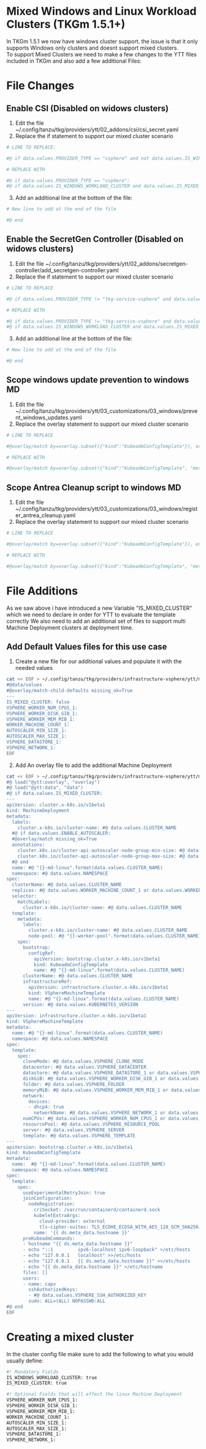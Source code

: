 # Mixed Windows and Linux Workload Clusters (TKGm 1.5.1+)
In TKGm 1.5.1 we now have windows cluster support. the issue is that it only supports Windows only clusters and doesnt support mixed clusters.  
To support Mixed Clusters we need to make a few changes to the YTT files included in TKGm and also add a few additional Files:

# File Changes
## Enable CSI (Disabled on widows clusters)
1. Edit the file ~/.config/tanzu/tkg/providers/ytt/02_addons/csi/csi_secret.yaml
2. Replace the if statement to support our mixed cluster scenario
```bash
# LINE TO REPLACE:

#@ if data.values.PROVIDER_TYPE == "vsphere" and not data.values.IS_WINDOWS_WORKLOAD_CLUSTER:

# REPLACE WITH

#@ if data.values.PROVIDER_TYPE == "vsphere":
#@ if data.values.IS_WINDOWS_WORKLOAD_CLUSTER and data.values.IS_MIXED_CLUSTER or not data.values.IS_WINDOWS_WORKLOAD_CLUSTER:
```
3. Add an additional line at the bottom of the file:
```bash
# New line to add at the end of the file

#@ end
```  
## Enable the SecretGen Controller (Disabled on widows clusters)
1. Edit the file ~/.config/tanzu/tkg/providers/ytt/02_addons/secretgen-controller/add_secretgen-controller.yaml
2. Replace the if statement to support our mixed cluster scenario
```bash
# LINE TO REPLACE

#@ if data.values.PROVIDER_TYPE != "tkg-service-vsphere" and data.values.SECRETGEN_CONTROLLER_ENABLE and not data.values.IS_WINDOWS_WORKLOAD_CLUSTER:

# REPLACE WITH

#@ if data.values.PROVIDER_TYPE != "tkg-service-vsphere" and data.values.SECRETGEN_CONTROLLER_ENABLE:
#@ if data.values.IS_WINDOWS_WORKLOAD_CLUSTER and data.values.IS_MIXED_CLUSTER or not data.values.IS_WINDOWS_WORKLOAD_CLUSTER:
```  
3. Add an additional line at the bottom of the file:
```bash
# New line to add at the end of the file

#@ end
```  
## Scope windows update prevention to windows MD
1. Edit the file ~/.config/tanzu/tkg/providers/ytt/03_customizations/03_windows/prevent_windows_updates.yaml
2. Replace the overlay statement to support our mixed cluster scenario
```bash
# LINE TO REPLACE

#@overlay/match by=overlay.subset({"kind":"KubeadmConfigTemplate"}), expects="1+"

# REPLACE WITH

#@overlay/match by=overlay.subset({"kind":"KubeadmConfigTemplate", "metadata":{"name": data.values.CLUSTER_NAME + "-md-0-windows-containerd"}})

```  
## Scope Antrea Cleanup script to windows MD
1. Edit the file ~/.config/tanzu/tkg/providers/ytt/03_customizations/03_windows/register_antrea_cleanup.yaml
2. Replace the overlay statement to support our mixed cluster scenario
```bash
# LINE TO REPLACE

#@overlay/match by=overlay.subset({"kind":"KubeadmConfigTemplate"}), expects="1+"

# REPLACE WITH

#@overlay/match by=overlay.subset({"kind":"KubeadmConfigTemplate", "metadata":{"name": data.values.CLUSTER_NAME + "-md-0-windows-containerd"}})
```  
# File Additions
As we saw above i have introduced a new Variable "IS_MIXED_CLUSTER" which we need to declare in order for YTT to evaluate the template correctly
We also need to add an additional set of files to support multi Machine Deployment clusters at deployment time.
## Add Default Values files for this use case
1. Create a new file for our additional values and populate it with the needed values
```bash
cat << EOF > ~/.config/tanzu/tkg/providers/infrastructure-vsphere/ytt/mixed-cluster-default-values.yaml
#@data/values
#@overlay/match-child-defaults missing_ok=True
---
IS_MIXED_CLUSTER: false
VSPHERE_WORKER_NUM_CPUS_1:
VSPHERE_WORKER_DISK_GIB_1:
VSPHERE_WORKER_MEM_MIB_1:
WORKER_MACHINE_COUNT_1:
AUTOSCALER_MIN_SIZE_1:
AUTOSCALER_MAX_SIZE_1:
VSPHERE_DATASTORE_1:
VSPHERE_NETWORK_1:
EOF
```  
2. Add An overlay file to add the additional Machine Deployment
```bash
cat << EOF > ~/.config/tanzu/tkg/providers/infrastructure-vsphere/ytt/mixed-cluster-overlay.yaml
#@ load("@ytt:overlay", "overlay")
#@ load("@ytt:data", "data")
#@ if data.values.IS_MIXED_CLUSTER:
---
apiVersion: cluster.x-k8s.io/v1beta1
kind: MachineDeployment
metadata:
  labels:
    cluster.x-k8s.io/cluster-name: #@ data.values.CLUSTER_NAME
  #@ if data.values.ENABLE_AUTOSCALER:
  #@overlay/match missing_ok=True
  annotations:
    cluster.k8s.io/cluster-api-autoscaler-node-group-min-size: #@ data.values.AUTOSCALER_MIN_SIZE_1 or data.values.WORKER_MACHINE_COUNT_1 or data.values.WORKER_MACHINE_COUNT
    cluster.k8s.io/cluster-api-autoscaler-node-group-max-size: #@ data.values.AUTOSCALER_MAX_SIZE_1 or data.values.WORKER_MACHINE_COUNT_1 or data.values.WORKER_MACHINE_COUNT
  #@ end
  name: #@ "{}-md-linux".format(data.values.CLUSTER_NAME)
  namespace: #@ data.values.NAMESPACE
spec:
  clusterName: #@ data.values.CLUSTER_NAME
  replicas: #@ data.values.WORKER_MACHINE_COUNT_1 or data.values.WORKER_MACHINE_COUNT
  selector:
    matchLabels:
      cluster.x-k8s.io/cluster-name: #@ data.values.CLUSTER_NAME
  template:
    metadata:
      labels:
        cluster.x-k8s.io/cluster-name: #@ data.values.CLUSTER_NAME
        node-pool: #@ "{}-worker-pool".format(data.values.CLUSTER_NAME)
    spec:
      bootstrap:
        configRef:
          apiVersion: bootstrap.cluster.x-k8s.io/v1beta1
          kind: KubeadmConfigTemplate
          name: #@ "{}-md-linux".format(data.values.CLUSTER_NAME)
      clusterName: #@ data.values.CLUSTER_NAME
      infrastructureRef:
        apiVersion: infrastructure.cluster.x-k8s.io/v1beta1
        kind: VSphereMachineTemplate
        name: #@ "{}-md-linux".format(data.values.CLUSTER_NAME)
      version: #@ data.values.KUBERNETES_VERSION
---
apiVersion: infrastructure.cluster.x-k8s.io/v1beta1
kind: VSphereMachineTemplate
metadata:
  name: #@ "{}-md-linux".format(data.values.CLUSTER_NAME)
  namespace: #@ data.values.NAMESPACE
spec:
  template:
    spec:
      cloneMode: #@ data.values.VSPHERE_CLONE_MODE
      datacenter: #@ data.values.VSPHERE_DATACENTER
      datastore: #@ data.values.VSPHERE_DATASTORE_1 or data.values.VSPHERE_DATASTORE
      diskGiB: #@ data.values.VSPHERE_WORKER_DISK_GIB_1 or data.values.VSPHERE_WORKER_DISK_GIB
      folder: #@ data.values.VSPHERE_FOLDER
      memoryMiB: #@ data.values.VSPHERE_WORKER_MEM_MIB_1 or data.values.VSPHERE_WORKER_MEM_MIB
      network:
        devices:
        - dhcp4: true
          networkName: #@ data.values.VSPHERE_NETWORK_1 or data.values.VSPHERE_NETWORK
      numCPUs: #@ data.values.VSPHERE_WORKER_NUM_CPUS_1 or data.values.VSPHERE_WORKER_NUM_CPUS
      resourcePool: #@ data.values.VSPHERE_RESOURCE_POOL
      server: #@ data.values.VSPHERE_SERVER
      template: #@ data.values.VSPHERE_TEMPLATE
---
apiVersion: bootstrap.cluster.x-k8s.io/v1beta1
kind: KubeadmConfigTemplate
metadata:
  name:  #@ "{}-md-linux".format(data.values.CLUSTER_NAME)
  namespace: #@ data.values.NAMESPACE
spec:
  template:
    spec:
      useExperimentalRetryJoin: true
      joinConfiguration:
        nodeRegistration:
          criSocket: /var/run/containerd/containerd.sock
          kubeletExtraArgs:
            cloud-provider: external
            tls-cipher-suites: TLS_ECDHE_ECDSA_WITH_AES_128_GCM_SHA256,TLS_ECDHE_RSA_WITH_AES_128_GCM_SHA256,TLS_ECDHE_ECDSA_WITH_CHACHA20_POLY1305,TLS_ECDHE_RSA_WITH_AES_256_GCM_SHA384,TLS_ECDHE_RSA_WITH_CHACHA20_POLY1305,TLS_ECDHE_ECDSA_WITH_AES_256_GCM_SHA384
          name: '{{ ds.meta_data.hostname }}'
      preKubeadmCommands:
      - hostname "{{ ds.meta_data.hostname }}"
      - echo "::1         ipv6-localhost ipv6-loopback" >/etc/hosts
      - echo "127.0.0.1   localhost" >>/etc/hosts
      - echo "127.0.0.1   {{ ds.meta_data.hostname }}" >>/etc/hosts
      - echo "{{ ds.meta_data.hostname }}" >/etc/hostname
      files: []
      users:
      - name: capv
        sshAuthorizedKeys:
        - #@ data.values.VSPHERE_SSH_AUTHORIZED_KEY
        sudo: ALL=(ALL) NOPASSWD:ALL
#@ end
EOF
```  
# Creating a mixed cluster
In the cluster config file make sure to add the following to what you would usually define:
```bash
#! Mandatory Fields
IS_WINDOWS_WORKLOAD_CLUSTER: true
IS_MIXED_CLUSTER: true

#! Optional Fields that will effect the linux Machine Deployment
VSPHERE_WORKER_NUM_CPUS_1:
VSPHERE_WORKER_DISK_GIB_1:
VSPHERE_WORKER_MEM_MIB_1:
WORKER_MACHINE_COUNT_1:
AUTOSCALER_MIN_SIZE_1:
AUTOSCALER_MAX_SIZE_1:
VSPHERE_DATASTORE_1:
VSPHERE_NETWORK_1:
```
